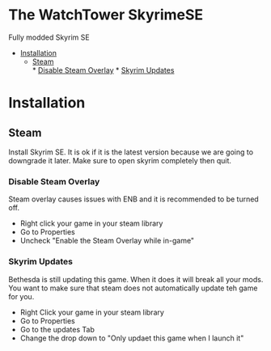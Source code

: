 # The WatchTower SkyrimeSE
Fully modded Skyrim SE 
* [Installation](https://github.com/AgawamIdol/TheWatchTowerSkyrimeSE/edit/main/README.md#installation) 
  * [Steam](https://github.com/AgawamIdol/TheWatchTowerSkyrimeSE/edit/main/README.md#steam)  
        * [Disable Steam Overlay](https://github.com/AgawamIdol/TheWatchTowerSkyrimeSE/edit/main/README.md#disable-steam-overlay) 
        * [Skyrim Updates](https://github.com/AgawamIdol/TheWatchTowerSkyrimeSE/edit/main/README.md#skyrim-updates)

# Installation

## Steam
Install Skyrim SE. It is ok if it is the latest version because we are going to downgrade it later. Make sure to open skyrim completely then quit.

### Disable Steam Overlay
Steam overlay causes issues with ENB and it is recommended to be turned off. 
* Right click your game in your steam library
* Go to Properties
* Uncheck "Enable the Steam Overlay while in-game"

### Skyrim Updates
Bethesda is still updating this game. When it does it will break all your mods. You want to make sure that steam does not automatically update teh game for you. 
* Right Click your game in your steam library
* Go to Properties
* Go to the updates Tab
* Change the drop down to "Only updaet this game when I launch it"

